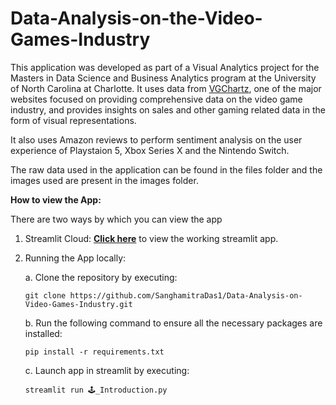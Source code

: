 # Data-Analysis-on-the-Video-Games-Industry

This application was developed as part of a Visual Analytics project for the Masters in Data Science and Business Analytics program at the University of North Carolina at Charlotte. It uses data from [VGChartz](https://www.vgchartz.com/), one of the major websites focused on providing comprehensive data on the video game industry, and provides insights on sales and other gaming related data in the form of visual representations. 

It also uses Amazon reviews to perform sentiment analysis on the user experience of Playstaion 5, Xbox Series X and the Nintendo Switch.

The raw data used in the application can be found in the files folder and the images used are present in the images folder.

**How to view the App:**

There are two ways by which you can view the app

 1. Streamlit Cloud: [**Click here**](https://sanghamitradas1-data-analysis-on-video-gam--introduction-ubmyj3.streamlit.app/) to view the working streamlit app. 
 
 2. Running the App locally: 

    a. Clone the repository by executing:
       ```
       git clone https://github.com/SanghamitraDas1/Data-Analysis-on-Video-Games-Industry.git
       ```

    b. Run the following command to ensure all the necessary packages are installed:
       ``` 
       pip install -r requirements.txt
       ```
        
    c. Launch app in streamlit by executing:
       ```
       streamlit run 🕹️_Introduction.py
       ```


